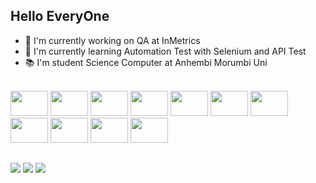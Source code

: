 ## Hello EveryOne 

- 💼 I'm currently working on QA at InMetrics 
- 📖 I'm currently learning Automation Test with Selenium and API Test
- 📚 I'm student Science Computer at Anhembi Morumbi Uni



  
 <div style="display: inline_block"><br>
    <img src="https://cdn.jsdelivr.net/gh/devicons/devicon/icons/c/c-original.svg" height="40"width="60">
    <img src="https://cdn.jsdelivr.net/gh/devicons/devicon/icons/java/java-original.svg" height="40"width="60">
    <img src="https://cdn.jsdelivr.net/gh/devicons/devicon/icons/selenium/selenium-original.svg" height="40"width="60">
    <img src="https://cdn.jsdelivr.net/gh/devicons/devicon/icons/microsoftsqlserver/microsoftsqlserver-plain-wordmark.svg" height="40"width="60"> 
    <img src="https://cdn.jsdelivr.net/gh/devicons/devicon/icons/git/git-original.svg" height="40"width="60">
    <img src="https://cdn.jsdelivr.net/gh/devicons/devicon/icons/github/github-original.svg" height="40"width="60">
    <img src="https://cdn.jsdelivr.net/gh/devicons/devicon/icons/jenkins/jenkins-original.svg" height="40"width="60">
    <img src="https://cdn.jsdelivr.net/gh/devicons/devicon/icons/intellij/intellij-plain.svg" height="40"width="60">
    <img src="https://cdn.jsdelivr.net/gh/devicons/devicon/icons/html5/html5-plain-wordmark.svg" height="40"width="60">
    <img src="https://cdn.jsdelivr.net/gh/devicons/devicon/icons/css3/css3-plain-wordmark.svg" height="40"width="60">    
    <img src="https://cdn.jsdelivr.net/gh/devicons/devicon/icons/python/python-original.svg" height="40"width="60">
</div>

  
 ##
  
  <div> 
    <a href="https://www.linkedin.com/in/pablo-zalem-vila%C3%A7a-8620b0138/" target="_blank"><img src="https://img.shields.io/badge/-LinkedIn-%230077B5?style=for-the-badge&logo=linkedin&logoColor=white" target="_blank"></a> 
    <a href="https://www.facebook.com/pabloow.vilaca/" target="_blank"><img src="https://img.shields.io/badge/Facebook-1877F2?style=for-the-badge&logo=facebook&logoColor=white" target="_blank"></a> 
    <a href="https://www.instagram.com/zalempablo/" target="_blank"><img src="https://img.shields.io/badge/Instagram-E4405F?style=for-the-badge&logo=instagram&logoColor=white" target="_blank"></a> 
    
 
</div>
